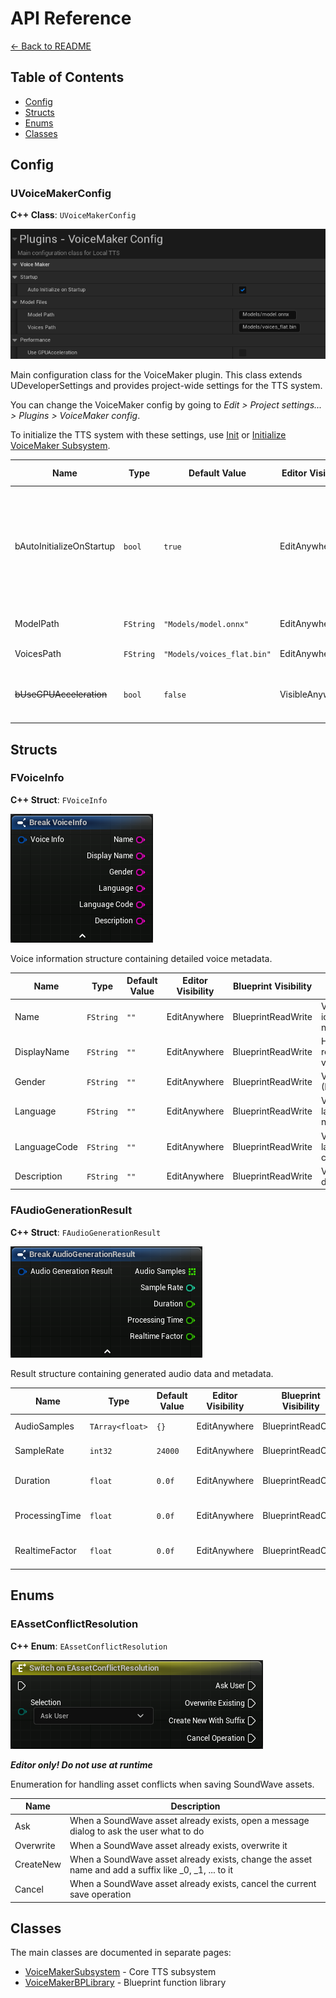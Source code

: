 # API Reference

[← Back to README](README.md)

## Table of Contents
- [Config](#config)
- [Structs](#structs)
- [Enums](#enums)
- [Classes](#classes)

## Config

### UVoiceMakerConfig

**C++ Class**: `UVoiceMakerConfig`

![VoiceMaker Config](res/config_settings.png)

Main configuration class for the VoiceMaker plugin. This class extends UDeveloperSettings and provides project-wide settings for the TTS system.

You can change the VoiceMaker config by going to *Edit > Project settings... > Plugins > VoiceMaker config*.

To initialize the TTS system with these settings, use [Init](subsystem.md#init) or [Initialize VoiceMaker Subsystem](bp_library.md#initialize-voicemaker-subsystem).

| Name | Type | Default Value | Editor Visibility | Blueprint Visibility | Description |
|------|------|---------------|------------------|---------------------|-------------|
| bAutoInitializeOnStartup | `bool` | `true` | EditAnywhere | BlueprintReadOnly | If checked, the model path and voice will be automatically loaded by the subsystem at startup (editor and runtime) |
| ModelPath | `FString` | `"Models/model.onnx"` | EditAnywhere | BlueprintReadOnly | Path to the ONNX model file |
| VoicesPath | `FString` | `"Models/voices_flat.bin"` | EditAnywhere | BlueprintReadOnly | Path to the voices file |
| ~~bUseGPUAcceleration~~ | `bool` | `false` | VisibleAnywhere | BlueprintReadOnly | Whether to use GPU acceleration (not yet supported) |

## Structs

### FVoiceInfo

**C++ Struct**: `FVoiceInfo`

![Voice Info Struct](res/struct_voiceinfo.png)

Voice information structure containing detailed voice metadata.

| Name | Type | Default Value | Editor Visibility | Blueprint Visibility | Description |
|------|------|---------------|------------------|---------------------|-------------|
| Name | `FString` | `""` | EditAnywhere | BlueprintReadWrite | Voice identifier name |
| DisplayName | `FString` | `""` | EditAnywhere | BlueprintReadWrite | Human-readable voice name |
| Gender | `FString` | `""` | EditAnywhere | BlueprintReadWrite | Voice gender (Male/Female) |
| Language | `FString` | `""` | EditAnywhere | BlueprintReadWrite | Voice language name |
| LanguageCode | `FString` | `""` | EditAnywhere | BlueprintReadWrite | Voice language code |
| Description | `FString` | `""` | EditAnywhere | BlueprintReadWrite | Voice description |

### FAudioGenerationResult

**C++ Struct**: `FAudioGenerationResult`

![Audio Generation Result](res/struct_audioresult.png)

Result structure containing generated audio data and metadata.

| Name | Type | Default Value | Editor Visibility | Blueprint Visibility | Description |
|------|------|---------------|------------------|---------------------|-------------|
| AudioSamples | `TArray<float>` | `{}` | EditAnywhere | BlueprintReadOnly | Generated audio samples |
| SampleRate | `int32` | `24000` | EditAnywhere | BlueprintReadOnly | Sample rate of the audio |
| Duration | `float` | `0.0f` | EditAnywhere | BlueprintReadOnly | Duration of the audio in seconds |
| ProcessingTime | `float` | `0.0f` | EditAnywhere | BlueprintReadOnly | Time taken to process the audio |
| RealtimeFactor | `float` | `0.0f` | EditAnywhere | BlueprintReadOnly | Real-time factor (Duration / ProcessingTime) |

## Enums

### EAssetConflictResolution

**C++ Enum**: `EAssetConflictResolution`

![Asset Conflict Resolution](res/enum_conflict.png)

***Editor only! Do not use at runtime***

Enumeration for handling asset conflicts when saving SoundWave assets.

| Name | Description |
|------|-------------|
| Ask | When a SoundWave asset already exists, open a message dialog to ask the user what to do |
| Overwrite | When a SoundWave asset already exists, overwrite it |
| CreateNew | When a SoundWave asset already exists, change the asset name and add a suffix like _0, _1, ... to it |
| Cancel | When a SoundWave asset already exists, cancel the current save operation |

## Classes

The main classes are documented in separate pages:

- [VoiceMakerSubsystem](subsystem.md) - Core TTS subsystem
- [VoiceMakerBPLibrary](bp_library.md) - Blueprint function library

